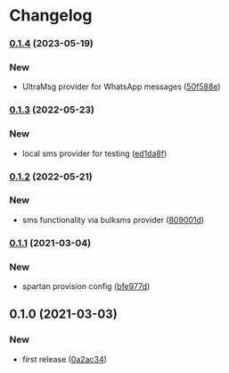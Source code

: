 # Changelog
### [0.1.4](https://github.com/spartan/message/compare/v0.1.3...v0.1.4) (2023-05-19)


### New

* UltraMsg provider for WhatsApp messages ([50f588e](https://github.com/spartan/message/commit/50f588e1fe3a294f1f7091c27fb9649bef7e7a2e))

### [0.1.3](https://github.com/spartan/message/compare/v0.1.2...v0.1.3) (2022-05-23)


### New

* local sms provider for testing ([ed1da8f](https://github.com/spartan/message/commit/ed1da8f1b44cfb943bb559d86e5bcbdae123279e))

### [0.1.2](https://github.com/spartan/message/compare/v0.1.1...v0.1.2) (2022-05-21)


### New

* sms functionality via bulksms provider ([809001d](https://github.com/spartan/message/commit/809001da51483457ce3190f697e43189102fb9b5))

### [0.1.1](https://github.com/spartan/message/compare/v0.1.0...v0.1.1) (2021-03-04)


### New

* spartan provision config ([bfe977d](https://github.com/spartan/message/commit/bfe977d74ac2053ca503c0bb66c75dd1a175647c))

## 0.1.0 (2021-03-03)


### New

* first release ([0a2ac34](https://github.com/spartan/message/commit/0a2ac34ca01f5374f9612c861133f672460479d6))
